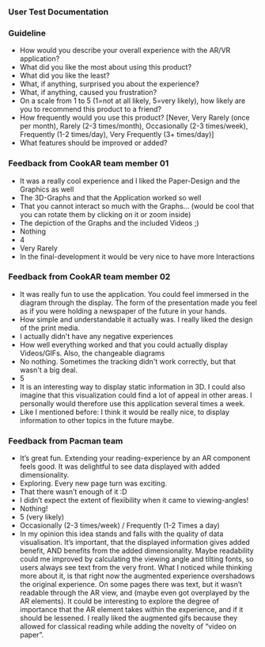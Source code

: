 
### User Test Documentation

### Guideline
- How would you describe your overall experience with the AR/VR application?
- What did you like the most about using this product?
- What did you like the least?
- What, if anything, surprised you about the experience?
- What, if anything, caused you frustration?
- On a scale from 1 to 5 (1=not at all likely, 5=very likely), how likely are you to recommend this product to a friend?
- How frequently would you use this product? [Never, Very Rarely (once per month), Rarely (2-3 times/month), Occasionally (2-3 times/week), Frequently (1-2 times/day), Very Frequently (3+ times/day)]
- What features should be improved or added?

### Feedback from CookAR team member 01
- It was a really cool experience and I liked the Paper-Design and the Graphics as well
- The 3D-Graphs and that the Application worked so well
- That you cannot interact so much with the Graphs... (would be cool that you can rotate them by clicking on it or zoom inside)
- The depiction of the Graphs and the included Videos ;)
- Nothing
- 4
- Very Rarely
- In the final-development it would be very nice to have more Interactions

### Feedback from CookAR team member 02
- It was really fun to use the application. You could feel immersed in the diagram through the display. The form of the presentation made you feel as if you were holding a newspaper of the future in your hands.
- How simple and understandable it actually was. I really liked the design of the print media. 
- I actually didn't have any negative experiences
- How well everything worked and that you could actually display Videos/GIFs. Also, the changeable diagrams
- No nothing. Sometimes the tracking didn't work correctly, but that wasn't a big deal.
- 5
- It is an interesting way to display static information in 3D. I could also imagine that this visualization could find a lot of appeal in other areas. I personally would therefore use this application several times a week.
- Like I mentioned before: I think it would be really nice, to display information to other topics in the future maybe.

### Feedback from Pacman team
- It’s great fun. Extending your reading-experience by an AR component feels good. It was delightful to see data displayed with added dimensionality.
- Exploring. Every new page turn was exciting.
- That there wasn’t enough of it :D
- I didn’t expect the extent of flexibility when it came to viewing-angles!
- Nothing!
- 5 (very likely)
- Occasionally (2-3 times/week) / Frequently (1-2 Times a day)
- In my opinion this idea stands and falls with the quality of data visualisation. It’s important, that the displayed information gives added benefit, AND benefits from the added dimensionality. Maybe readability could me improved by calculating the viewing angle and tilting fonts, so users always see text from the very front. What I noticed while thinking more about it, is that right now the augmented experience overshadows the original experience. On some pages there was text, but it wasn’t readable through the AR view, and (maybe even got overplayed by the AR elements). It could be interesting to explore the degree of importance that the AR element takes within the experience, and if it should be lessened. I really liked the augmented gifs because they allowed for classical reading while adding the novelty of “video on paper”.
